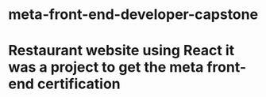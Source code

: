 # meta-front-end-developer-capstone
# Restaurant website using React it was a project to get the meta front-end certification
